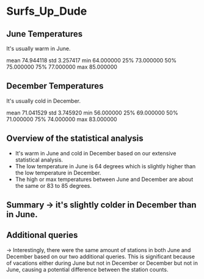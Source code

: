 # Surfs_Up_Dude


## June Temperatures

It's usually warm in June. 

mean	74.944118
std	3.257417
min	64.000000
25%	73.000000
50%	75.000000
75%	77.000000
max	85.000000

## December Temperatures

It's usually cold in December.

mean	71.041529
std	3.745920
min	56.000000
25%	69.000000
50%	71.000000
75%	74.000000
max	83.000000


## Overview of the statistical analysis

- It's warm in June and cold in December based on our extensive statistical analysis. 
- The low temperature in June is 64 degrees which is slightly higher than the low temperature in December.
- The high or max temperatures between June and December are about the same or 83 to 85 degrees. 


## Summary -> it's slightly colder in December than in June.

## Additional queries 

-> Interestingly, there were the same amount of stations in both June and December based on our two additional queries. This is significant because of vacations either during June but not in December or December but not in June, causing a potential difference between the station counts. 
